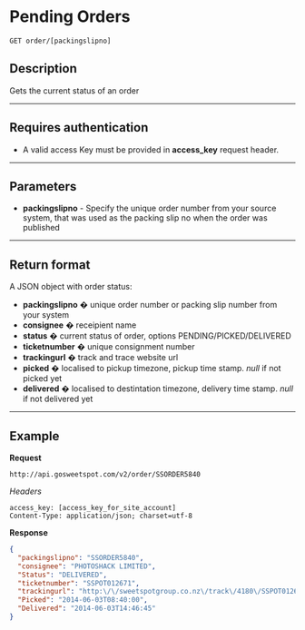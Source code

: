# Pending Orders

    GET order/[packingslipno]

## Description
Gets the current status of an order

***

## Requires authentication
* A valid access Key must be provided in **access_key** request header.

***

## Parameters
- **packingslipno** - Specify the unique order number from your source system, that was used as the packing slip no when the order was published

***

## Return format
A JSON object with order status:

- **packingslipno** � unique order number or packing slip number from your system
- **consignee** � receipient name
- **status** � current status of order, options PENDING/PICKED/DELIVERED
- **ticketnumber** � unique consignment number
- **trackingurl** � track and trace website url
- **picked** � localised to pickup timezone, pickup time stamp. *null* if not picked yet
- **delivered** � localised to destintation timezone, delivery time stamp. *null* if not delivered yet

***

## Example
**Request**

    http://api.gosweetspot.com/v2/order/SSORDER5840
    

*Headers*

    access_key: [access_key_for_site_account]
    Content-Type: application/json; charset=utf-8

    

**Response** 
``` json
{
  "packingslipno": "SSORDER5840",
  "consignee": "PHOTOSHACK LIMITED",
  "Status": "DELIVERED",
  "ticketnumber": "SSPOT012671",
  "trackingurl": "http:\/\/sweetspotgroup.co.nz\/track\/4180\/SSPOT012671",
  "Picked": "2014-06-03T08:40:00",
  "Delivered": "2014-06-03T14:46:45"
}
```

